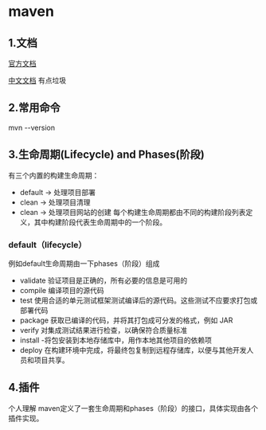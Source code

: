 # maven
## 1.文档
[官方文档](https://maven.apache.org/guides/index.html)

[中文文档](http://ifeve.com/maven-index-2/) 有点垃圾
## 2.常用命令
mvn --version
## 3.生命周期(Lifecycle) and Phases(阶段) 
有三个内置的构建生命周期：
* default ->  处理项目部署
* clean   ->  处理项目清理
* clean   ->  处理项目网站的创建
每个构建生命周期都由不同的构建阶段列表定义，其中构建阶段代表生命周期中的一个阶段。
### default（lifecycle）
例如default生命周期由一下phases（阶段）组成
* validate 验证项目是正确的，所有必要的信息是可用的
* compile 编译项目的源代码
* test 使用合适的单元测试框架测试编译后的源代码。这些测试不应要求打包或部署代码
* package 获取已编译的代码，并将其打包成可分发的格式，例如 JAR
* verify 对集成测试结果进行检查，以确保符合质量标准
* install -将包安装到本地存储库中，用作本地其他项目的依赖项
* deploy 在构建环境中完成，将最终包复制到远程存储库，以便与其他开发人员和项目共享。
## 4.插件
个人理解 maven定义了一套生命周期和phases（阶段）的接口，具体实现由各个插件实现。



